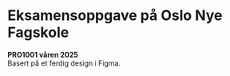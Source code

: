 # Eksamensoppgave på Oslo Nye Fagskole
**PRO1001 våren 2025**  
Basert på et ferdig design i Figma. 
